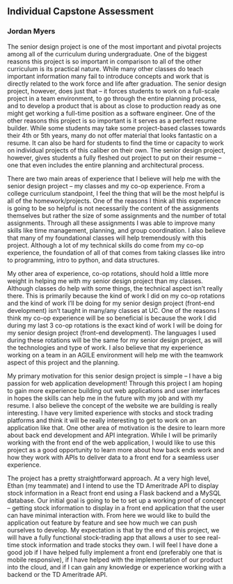 ## Individual Capstone Assessment

### Jordan Myers

The senior design project is one of the most important and pivotal projects among all of the curriculum during undergraduate. One of the biggest reasons this project is so important in comparison to all of the other curriculum is its practical nature. While many other classes do teach important information many fail to introduce concepts and work that is directly related to the work force and life after graduation. The senior design project, however, does just that – it forces students to work on a full-scale project in a team environment, to go through the entire planning process, and to develop a product that is about as close to production ready as one might get working a full-time position as a software engineer. One of the other reasons this project is so important is it serves as a perfect resume builder. While some students may take some project-based classes towards their 4th or 5th years, many do not offer material that looks fantastic on a resume. It can also be hard for students to find the time or capacity to work on individual projects of this caliber on their own. The senior design project, however, gives students a fully fleshed out project to put on their resume – one that even includes the entire planning and architectural process.

There are two main areas of experience that I believe will help me with the senior design project – my classes and my co-op experience. From a college curriculum standpoint, I feel the thing that will be the most helpful is all of the homework/projects. One of the reasons I think all this experience is going to be so helpful is not necessarily the content of the assignments themselves but rather the size of some assignments and the number of total assignments. Through all these assignments I was able to improve many skills like time management, planning, and group coordination. I also believe that many of my foundational classes will help tremendously with this project. Although a lot of my technical skills do come from my co-op experience, the foundation of all of that comes from taking classes like intro to programming, intro to python, and data structures.

My other area of experience, co-op rotations, should hold a little more weight in helping me with my senior design project than my classes. Although classes do help with some things, the technical aspect isn’t really there. This is primarily because the kind of work I did on my co-op rotations and the kind of work I’ll be doing for my senior design project (front-end development) isn’t taught in many/any classes at UC. One of the reasons I think my co-op experience will be so beneficial is because the work I did during my last 3 co-op rotations is the exact kind of work I will be doing for my senior design project (front-end development). The languages I used during these rotations will be the same for my senior design project, as will the technologies and type of work. I also believe that my experience working on a team in an AGILE environment will help me with the teamwork aspect of this project and the planning.

My primary motivation for this senior design project is simple – I have a big passion for web application development! Through this project I am hoping to gain more experience building out web applications and user interfaces in hopes the skills can help me in the future with my job and with my resume. I also believe the concept of the website we are building is really interesting. I have very limited experience with stocks and stock trading platforms and think it will be really interesting to get to work on an application like that. One other area of motivation is the desire to learn more about back end development and API integration. While I will be primarily working with the front end of the web application, I would like to use this project as a good opportunity to learn more about how back ends work and how they work with APIs to deliver data to a front end for a seamless user experience.

The project has a pretty straightforward approach. At a very high level, Ethan (my teammate) and I intend to use the TD Ameritrade API to display stock information in a React front end using a Flask backend and a MySQL database. Our initial goal is going to be to set up a working proof of concept – getting stock information to display in a front end application that the user can have minimal interaction with. From here we would like to build the application out feature by feature and see how much we can push ourselves to develop. My expectation is that by the end of this project, we will have a fully functional stock-trading app that allows a user to see real-time stock information and trade stocks they own. I will feel I have done a good job if I have helped fully implement a front end (preferably one that is mobile responsive), if I have helped with the implementation of our product into the cloud, and if I can gain any knowledge or experience working with a backend or the TD Ameritrade API.
